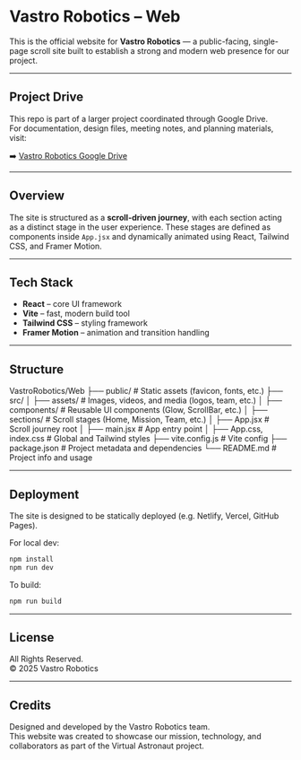 # Vastro Robotics – Web

This is the official website for **Vastro Robotics** — a public-facing, single-page scroll site built to establish a strong and modern web presence for our project.

---

## Project Drive

This repo is part of a larger project coordinated through Google Drive.  
For documentation, design files, meeting notes, and planning materials, visit:

➡️ [Vastro Robotics Google Drive](https://drive.google.com/drive/u/1/folders/your-shared-folder-id)

---

## Overview

The site is structured as a **scroll-driven journey**, with each section acting as a distinct stage in the user experience. These stages are defined as components inside `App.jsx` and dynamically animated using React, Tailwind CSS, and Framer Motion.

---

## Tech Stack

- **React** – core UI framework
- **Vite** – fast, modern build tool
- **Tailwind CSS** – styling framework
- **Framer Motion** – animation and transition handling

---

## Structure

VastroRobotics/Web
├── public/                # Static assets (favicon, fonts, etc.)
├── src/
│   ├── assets/            # Images, videos, and media (logos, team, etc.)
│   ├── components/        # Reusable UI components (Glow, ScrollBar, etc.)
│   ├── sections/          # Scroll stages (Home, Mission, Team, etc.)
│   ├── App.jsx            # Scroll journey root
│   ├── main.jsx           # App entry point
│   ├── App.css, index.css # Global and Tailwind styles
├── vite.config.js         # Vite config
├── package.json           # Project metadata and dependencies
└── README.md              # Project info and usage

---

## Deployment

The site is designed to be statically deployed (e.g. Netlify, Vercel, GitHub Pages).

For local dev:
```bash
npm install
npm run dev
```

To build:

```bash
npm run build
```

---

## License

All Rights Reserved.  
© 2025 Vastro Robotics

---

## Credits

Designed and developed by the Vastro Robotics team.  
This website was created to showcase our mission, technology, and collaborators as part of the Virtual Astronaut project.
